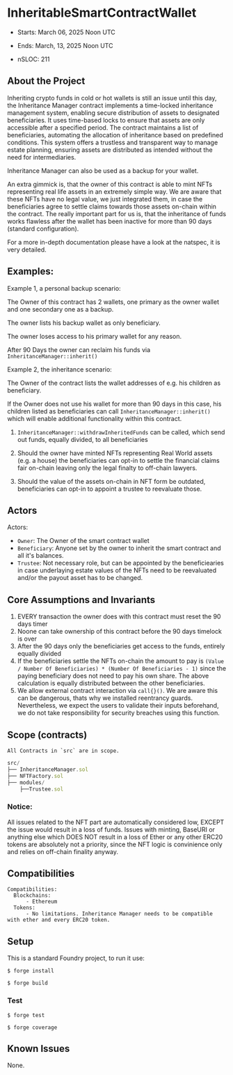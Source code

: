 # InheritableSmartContractWallet

[//]: # (contest-details-open)

- Starts: March 06, 2025 Noon UTC
- Ends: March, 13, 2025 Noon UTC

- nSLOC: 211

## About the Project

Inheriting crypto funds in cold or hot wallets is still an issue until this day, the Inheritance Manager contract implements a time-locked inheritance management system, enabling secure distribution of assets to designated beneficiaries. It uses time-based locks to ensure that assets are only accessible after a specified period. The contract maintains a list of beneficiaries, automating the allocation of inheritance based on predefined conditions. This system offers a trustless and transparent way to manage estate planning, ensuring assets are distributed as intended without the need for intermediaries.

Inheritance Manager can also be used as a backup for your wallet.

An extra gimmick is, that the owner of this contract is able to mint NFTs representing real life assets in an extremely simple way. We are aware that these NFTs have no legal value,
we just integrated them, in case the beneficiaries agree to settle claims towards those assets on-chain within the contract.
The really important part for us is, that the inheritance of funds works flawless after the wallet has been inactive for more than 90 days (standard configuration).

For a more in-depth documentation please have a look at the natspec, it is very detailed.

## Examples:

Example 1, a personal backup scenario:

The Owner of this contract has 2 wallets, one primary as the owner wallet and one secondary one as a backup.

The owner lists his backup wallet as only beneficiary.

The owner loses access to his primary wallet for any reason.

After 90 Days the owner can reclaim his funds via `InheritanceManager::inherit()`

Example 2, the inheritance scenario:

The Owner of the contract lists the wallet addresses of e.g. his children as beneficiary.

If the Owner does not use his wallet for more than 90 days in this case, his children listed as beneficiaries
can call `InheritanceManager::inherit()` which will enable additional functionality within this contract.

1. `InheritanceManager::withdrawInheritedFunds` can be called, which send out funds, equally divided, to all beneficiaries

2. Should the owner have minted NFTs representing Real World assets (e.g. a house) the beneficiaries can opt-in to settle the financial claims fair on-chain leaving only the legal finalty to off-chain lawyers.

3. Should the value of the assets on-chain in NFT form be outdated, beneficiaries can opt-in to appoint a trustee to reevaluate those.

## Actors

Actors:

- `Owner`: The Owner of the smart contract wallet
- `Beneficiary`: Anyone set by the owner to inherit the smart contract and all it's balances.
- `Trustee`: Not necessary role, but can be appointed by the beneficiearies in case underlaying estate values of the NFTs need to be reevaluated and/or the payout asset has to be changed.

## Core Assumptions and Invariants

1. EVERY transaction the owner does with this contract must reset the 90 days timer
2. Noone can take ownership of this contract before the 90 days timelock is over
3. After the 90 days only the beneficiaries get access to the funds, entirely equally divided
4. If the beneficiaries settle the NFTs on-chain the amount to pay is
   `(Value / Number Of Beneficiaries) * (Number Of Beneficiaries - 1)`
   since the paying beneficiary does not need to pay his own share. The above calculation is equally distributed between the other beneficiaries.
5. We allow external contract interaction via `call{}()`. We are aware this can be dangerous, thats why we installed reentrancy guards. Nevertheless, we expect the users
   to validate their inputs beforehand, we do not take responsibility for security breaches using this function.

[//]: # (contest-details-close)
[//]: # (scope-open)

## Scope (contracts)

```
All Contracts in `src` are in scope.
```

```js
src/
├── InheritanceManager.sol
├── NFTFactory.sol
├── modules/
    ├──Trustee.sol
```

### Notice:

All issues related to the NFT part are automatically considered low, EXCEPT the issue would result in a loss of funds. Issues with minting, BaseURI or anything else which DOES NOT result in
a loss of Ether or any other ERC20 tokens are absolutely not a priority, since the NFT logic is convinience only and relies on off-chain finality anyway.

## Compatibilities

```
Compatibilities:
  Blockchains:
      - Ethereum
  Tokens:
      - No limitations. Inheritance Manager needs to be compatible with ether and every ERC20 token.
```

[//]: # (scope-close)
[//]: # (getting-started-open)

## Setup

This is a standard Foundry project, to run it use:

```shell
$ forge install
```

```shell
$ forge build
```

### Test

```shell
$ forge test
```

```shell
$ forge coverage
```

[//]: # (getting-started-close)
[//]: # (known-issues-open)

## Known Issues

None.

[//]: # (known-issues-close)
